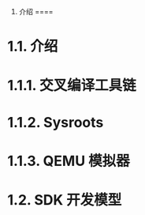1. 介绍
====
 
1.1. 介绍
=====

1.1.1. 交叉编译工具链
======


1.1.2. Sysroots
======

1.1.3. QEMU 模拟器
======


1.2. SDK 开发模型
======
